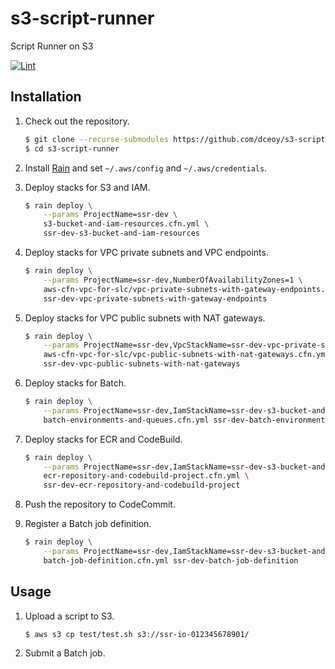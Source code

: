 s3-script-runner
================

Script Runner on S3

[![Lint](https://github.com/dceoy/s3-script-runner/actions/workflows/lint.yml/badge.svg)](https://github.com/dceoy/s3-script-runner/actions/workflows/lint.yml)

Installation
------------

1.  Check out the repository.

    ```sh
    $ git clone --recurse-submodules https://github.com/dceoy/s3-script-runner.git
    $ cd s3-script-runner
    ```

2.  Install [Rain](https://github.com/aws-cloudformation/rain) and set `~/.aws/config` and `~/.aws/credentials`.

3.  Deploy stacks for S3 and IAM.

    ```sh
    $ rain deploy \
        --params ProjectName=ssr-dev \
        s3-bucket-and-iam-resources.cfn.yml \
        ssr-dev-s3-bucket-and-iam-resources
    ```

4.  Deploy stacks for VPC private subnets and VPC endpoints.

    ```sh
    $ rain deploy \
        --params ProjectName=ssr-dev,NumberOfAvailabilityZones=1 \
        aws-cfn-vpc-for-slc/vpc-private-subnets-with-gateway-endpoints.cfn.yml \
        ssr-dev-vpc-private-subnets-with-gateway-endpoints
    ```

5.  Deploy stacks for VPC public subnets with NAT gateways.

    ```sh
    $ rain deploy \
        --params ProjectName=ssr-dev,VpcStackName=ssr-dev-vpc-private-subnets-with-gateway-endpoints,NumberOfAvailabilityZones=1 \
        aws-cfn-vpc-for-slc/vpc-public-subnets-with-nat-gateways.cfn.yml \
        ssr-dev-vpc-public-subnets-with-nat-gateways
    ```

6.  Deploy stacks for Batch.

    ```sh
    $ rain deploy \
        --params ProjectName=ssr-dev,IamStackName=ssr-dev-s3-bucket-and-iam-resources,VpcStackName=ssr-dev-vpc-private-subnets-with-gateway-endpoints,NumberOfAvailabilityZones=1 \
        batch-environments-and-queues.cfn.yml ssr-dev-batch-environments-and-queues
    ```

7.  Deploy stacks for ECR and CodeBuild.

    ```sh
    $ rain deploy \
        --params ProjectName=ssr-dev,IamStackName=ssr-dev-s3-bucket-and-iam-resources \
        ecr-repository-and-codebuild-project.cfn.yml \
        ssr-dev-ecr-repository-and-codebuild-project
    ```

8.  Push the repository to CodeCommit.

9.  Register a Batch job definition.

    ```sh
    $ rain deploy \
        --params ProjectName=ssr-dev,IamStackName=ssr-dev-s3-bucket-and-iam-resources \
        batch-job-definition.cfn.yml ssr-dev-batch-job-definition
    ```

Usage
-----

1.  Upload a script to S3.

    ```sh
    $ aws s3 cp test/test.sh s3://ssr-io-012345678901/
    ```

2.  Submit a Batch job.
